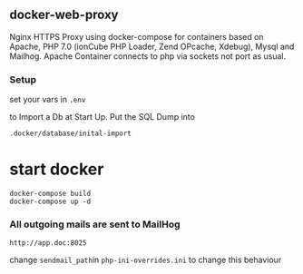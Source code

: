 ## docker-web-proxy
Nginx HTTPS Proxy using docker-compose for containers based on Apache, PHP 7.0 (ionCube PHP Loader, Zend OPcache, Xdebug), Mysql and Mailhog. Apache Container connects to php via sockets not port as usual.

### Setup

set your vars in ``.env``
    
to Import a Db at Start Up. Put the SQL Dump into

    .docker/database/inital-import

# start docker
    docker-compose build
    docker-compose up -d
    
### All outgoing mails are sent to MailHog
    http://app.doc:8025
    
change ``sendmail_path``in ``php-ini-overrides.ini`` to change this behaviour
   
